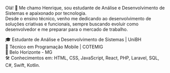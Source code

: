 Olá! 👋 Me chamo Henrique, sou estudante de Análise e Desenvolvimento de Sistemas e apaixonado por tecnologia.  
Desde o ensino técnico, venho me dedicando ao desenvolvimento de soluções criativas e funcionais, sempre buscando evoluir como desenvolvedor e me preparar para o mercado de trabalho.  

🎓 Estudante de Análise e Desenvolvimento de Sistemas | UniBH  
💼 Técnico em Programação Mobile | COTEMIG  
📍  Belo Horizonte - MG  
🛠️ Conhecimentos em: HTML, CSS, JavaScript, React, PHP, Laravel, SQL, C#, Swift, Kotlin.    
